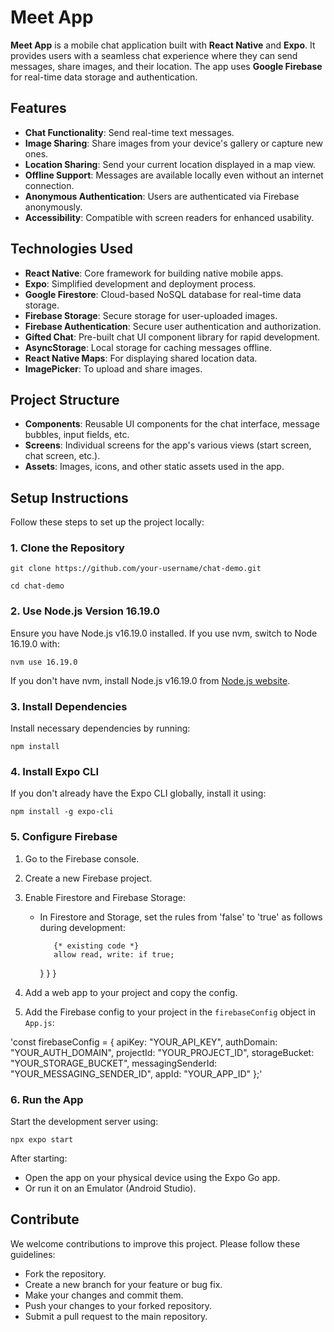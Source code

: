 # Meet App

**Meet App** is a mobile chat application built with **React Native** and **Expo**. It provides users with a seamless chat experience where they can send messages, share images, and their location. The app uses **Google Firebase** for real-time data storage and authentication.

## Features

- **Chat Functionality**: Send real-time text messages.
- **Image Sharing**: Share images from your device's gallery or capture new ones.
- **Location Sharing**: Send your current location displayed in a map view.
- **Offline Support**: Messages are available locally even without an internet connection.
- **Anonymous Authentication**: Users are authenticated via Firebase anonymously.
- **Accessibility**: Compatible with screen readers for enhanced usability.

## Technologies Used

- **React Native**: Core framework for building native mobile apps.
- **Expo**: Simplified development and deployment process.
- **Google Firestore**: Cloud-based NoSQL database for real-time data storage.
- **Firebase Storage**: Secure storage for user-uploaded images.
- **Firebase Authentication**: Secure user authentication and authorization.
- **Gifted Chat**: Pre-built chat UI component library for rapid development.
- **AsyncStorage**: Local storage for caching messages offline.
- **React Native Maps**: For displaying shared location data.
- **ImagePicker**: To upload and share images.

## Project Structure

- **Components**: Reusable UI components for the chat interface, message bubbles, input fields, etc.
- **Screens**: Individual screens for the app's various views (start screen, chat screen, etc.).
- **Assets**: Images, icons, and other static assets used in the app.

## Setup Instructions

Follow these steps to set up the project locally:

### 1. Clone the Repository

`git clone https://github.com/your-username/chat-demo.git`

`cd chat-demo`

### 2. Use Node.js Version 16.19.0 

Ensure you have Node.js v16.19.0 installed. If you use nvm, switch to Node 16.19.0 with:

`nvm use 16.19.0`

If you don't have nvm, install Node.js v16.19.0 from [Node.js website](https://nodejs.org).

### 3. Install Dependencies

Install necessary dependencies by running:

`npm install`

### 4. Install Expo CLI

If you don't already have the Expo CLI globally, install it using:

`npm install -g expo-cli`

### 5. Configure Firebase

1. Go to the Firebase console.
2. Create a new Firebase project.
3. Enable Firestore and Firebase Storage:
   - In Firestore and Storage, set the rules from 'false' to 'true' as follows during development:

            {* existing code *}
            allow read, write: if true;
        }
    }
}


4. Add a web app to your project and copy the config.
5. Add the Firebase config to your project in the `firebaseConfig` object in `App.js`:

'const firebaseConfig = { apiKey: "YOUR_API_KEY", authDomain: "YOUR_AUTH_DOMAIN", projectId: "YOUR_PROJECT_ID", storageBucket: "YOUR_STORAGE_BUCKET", messagingSenderId: "YOUR_MESSAGING_SENDER_ID", appId: "YOUR_APP_ID" };'


### 6. Run the App

Start the development server using:

`npx expo start`

After starting:

- Open the app on your physical device using the Expo Go app.
- Or run it on an Emulator (Android Studio).

## Contribute

We welcome contributions to improve this project. Please follow these guidelines:

- Fork the repository.
- Create a new branch for your feature or bug fix.
- Make your changes and commit them.
- Push your changes to your forked repository.
- Submit a pull request to the main repository.

